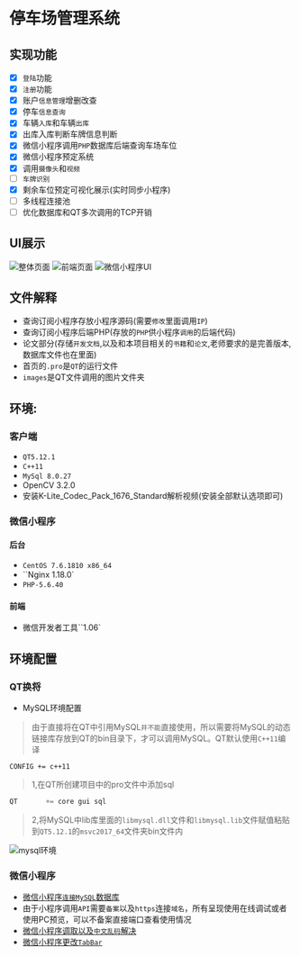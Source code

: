 # 停车场管理系统
## 实现功能

- [x] `登陆`功能
- [x] `注册`功能
- [x] 账户`信息管理`增删改查
- [x] 停车`信息查询`
- [x] 车辆`入库`和车辆`出库`
- [x] 出库入库判断车牌信息判断
- [x] 微信小程序调用`PHP`数据库后端查询车场车位
- [x] 微信小程序预定系统
- [x] 调用`摄像头`和`视频`
- [ ] `车牌识别`
- [x] 剩余车位预定可视化展示(实时同步小程序)
- [ ] 多线程连接池
- [ ] 优化数据库和QT多次调用的TCP开销

## UI展示
![整体页面](https://i.imgtg.com/2023/04/14/86qAB.png "整体页面")
![前端页面](https://i.imgtg.com/2023/04/13/8RJGj.jpg "QT前端页面")
![微信小程序UI](https://i.imgtg.com/2023/04/13/8RysX.jpg "微信小程序UI")

## 文件解释
* 查询订阅小程序存放小程序源码(需要`修改`里面调用`IP`)
* 查询订阅小程序后端PHP(存放的`PHP`供小程序`调用`的后端代码)
* 论文部分(存储`开发文档`,以及和本项目相关的`书籍`和`论文`,老师要求的是完善版本,数据库文件也在里面)
* 首页的`.pro`是`QT`的运行文件
* `images`是QT文件调用的图片文件夹
## 环境:
### 客户端
* `QT5.12.1`
* `C++11`
* `MySql 8.0.27`
* OpenCV 3.2.0
* 安装K-Lite_Codec_Pack_1676_Standard解析视频\(安装全部默认选项即可)

### 微信小程序
#### 后台
* `CentOS 7.6.1810 x86_64`
* ``Nginx 1.18.0`
* `PHP-5.6.40`
#### 前端
* 微信开发者工具``1.06`

## 环境配置
### QT换将
* MySQL环境配置
> ​	由于直接将在QT中引用MySQL`并不能`直接使用，所以需要将MySQL的动态链接库存放到QT的bin目录下，才可以调用MySQL。QT默认使用`C++11`编译

```
CONFIG += c++11
```

> 1,在QT所创建项目中的pro文件中添加sql

```sql
QT       += core gui sql
```
> 2,将MySQL中lib库里面的`libmysql.dll`文件和`libmysql.lib`文件赋值粘贴到`QT5.12.1`的`msvc2017_64`文件夹bin文件内

![mysql环境](https://i.imgtg.com/2023/04/04/22u3S.png "mysql环境")

### 微信小程序

* [微信小程序`连接MySQL`数据库](https://blog.csdn.net/qq_37666407/article/details/126025101)
* 由于小程序调用`API`需要`备案`以及`https`连接`域名`，所有呈现使用在线调试或者使用PC预览，可以不备案直接端口查看使用情况
* [微信小程序调取以及`中文乱码`解决](https://blog.csdn.net/weixin_45925755/article/details/130118621)
* [微信小程序更改`TabBar`](https://blog.csdn.net/SoulNone/article/details/127933751)

